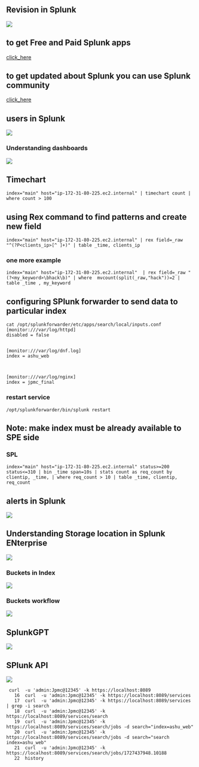 ## Revision in Splunk 

<img src="splunkrev.png">

## to get Free and Paid Splunk apps 

[click_here](https://splunkbase.splunk.com/)

## to get updated about Splunk you can use Splunk community 

[click_here](https://community.splunk.com/)

## users in Splunk 

<img src="user1.png">

### Understanding dashboards 

<img src="dash1.png">

## Timechart 

```
index="main" host="ip-172-31-80-225.ec2.internal" | timechart count | where count > 100
```


## using Rex command to find patterns and create new field 

```
index="main" host="ip-172-31-80-225.ec2.internal" | rex field=_raw "^(?P<clients_ip>[^ ]+)" | table _time, clients_ip
```

### one more example 

```
index="main" host="ip-172-31-80-225.ec2.internal"  | rex field=_raw "(?<my_keyword>\bhack\b)" | where  mvcount(split(_raw,"hack"))=2 | table _time , my_keyword
```

## configuring SPlunk forwarder to send data to particular index 

```
cat /opt/splunkforwarder/etc/apps/search/local/inputs.conf 
[monitor:///var/log/httpd]
disabled = false


[monitor:///var/log/dnf.log]
index = ashu_web



[monitor:///var/log/nginx]
index = jpmc_final
```

### restart service 

```
/opt/splunkforwarder/bin/splunk restart 
```

## Note: make index must be already available to SPE side 


### SPL 

```
index="main" host="ip-172-31-80-225.ec2.internal" status>=200 status<=310 | bin _time span=10s | stats count as req_count by clientip, _time, | where req_count > 10 | table _time, clientip, req_count
```


## alerts in Splunk 

<img src="alt1.png">

## Understanding Storage location in Splunk ENterprise 

<img src="spe.png">

### Buckets in Index 

<img src="bkt1.png">

### Buckets workflow 

<img src="bkt2.png">

## SplunkGPT 

<img src="spg.png">

## SPlunk API 

<img src="spAPi.png">


```
 curl  -u 'admin:Jpmc@12345' -k https://localhost:8089
   16  curl  -u 'admin:Jpmc@12345' -k https://localhost:8089/services
   17  curl  -u 'admin:Jpmc@12345' -k https://localhost:8089/services  | grep -i search 
   18  curl  -u 'admin:Jpmc@12345' -k https://localhost:8089/services/search
   19  curl  -u 'admin:Jpmc@12345' -k https://localhost:8089/services/search/jobs -d search="index=ashu_web"
   20  curl  -u 'admin:Jpmc@12345' -k https://localhost:8089/services/search/jobs -d search="search index=ashu_web"
   21  curl  -u 'admin:Jpmc@12345' -k https://localhost:8089/services/search/jobs/1727437948.10188
   22  history 
```



